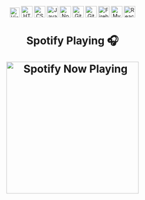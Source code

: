 


<p align="center">
  

<img alt="Visual Studio Code" width="26px" src="https://raw.githubusercontent.com/agomez99/agomez99.github.io/master/images/visual-studio-code.svg" />
<img  alt="HTML5" width="30px" src="https://raw.githubusercontent.com/agomez99/agomez99.github.io/master/images/html-5.svg" />
<img  alt="CSS3" width="30px" src="https://raw.githubusercontent.com/agomez99/agomez99.github.io/master/images/css-3.svg" />
<img alt="JavaScript" width="30px" src="https://raw.githubusercontent.com/agomez99/agomez99.github.io/master/images/javascript.svg" />
<img  alt="Node.js" width="30px" src="https://raw.githubusercontent.com/agomez99/agomez99.github.io/master/images/nodejs-icon.svg" />
<img  alt="Git" width="30px" src="https://raw.githubusercontent.com/agomez99/agomez99.github.io/master/images/git-icon.svg" />
<img  alt="GitHub" width="30px" src="https://raw.githubusercontent.com/agomez99/agomez99.github.io/master/images/github-icon.svg" />
<img  alt="Firebase" width="30px" src="https://raw.githubusercontent.com/agomez99/agomez99.github.io/master/images/firebase.svg" />
<img  alt="MySQL" width="30px" src="https://raw.githubusercontent.com/agomez99/agomez99.github.io/master/images/mysql.svg" />
<img  alt="React" width="30px" src="https://raw.githubusercontent.com/agomez99/agomez99.github.io/master/images/react.svg" />

</p>



<h1 align="center"><h1 align="center">Spotify Playing 🎧
  
[<p align="center"><p align="center"><img src="https://spotify-now-playing-woad.vercel.app/api/spotify-playing" alt="Spotify Now Playing" width="350"/>](https://open.spotify.com/user/126549782)


[website]: https://austinegomez.com/
[twitter]: https://twitter.com/austine_gomez
[linkedin]: https://www.linkedin.com/in/austine-gomez/

